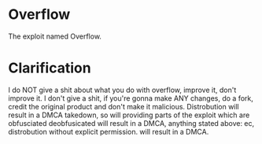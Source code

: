 # Overflow
The exploit named Overflow.


# Clarification
I do NOT give a shit about what you do with overflow, improve it, don't improve it. I don't give a shit, if you're gonna make ANY changes, do a fork, credit the original product and don't make it malicious. Distrobution will result in a DMCA takedown, so will providing parts of the exploit which are obfusciated deobfusicated will result in a DMCA, anything stated above: ec, distrobution without explicit permission. will result in a DMCA.
